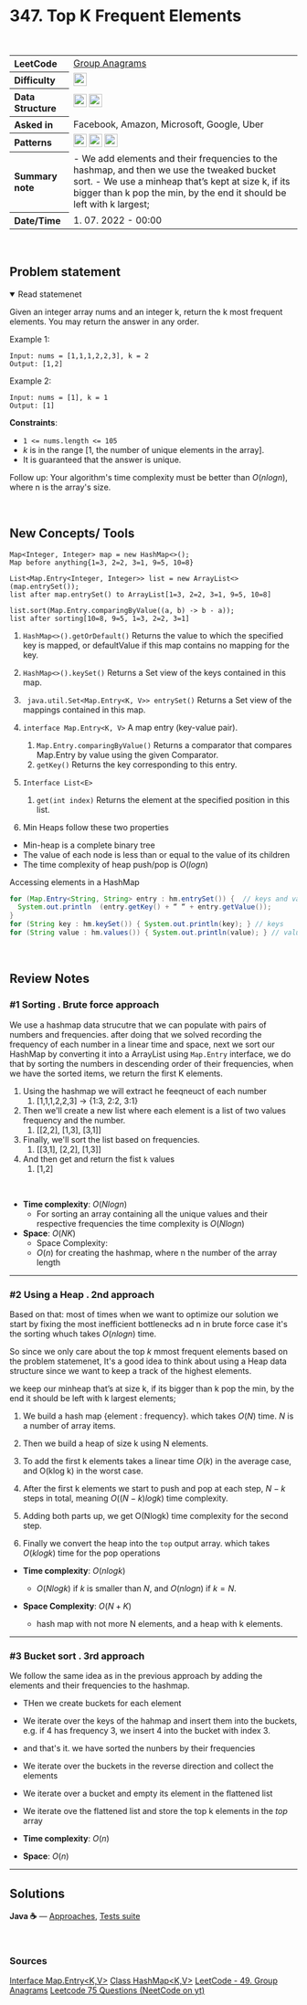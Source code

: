 # 347. Top K Frequent Elements

<br>

<table style="text-align: left;">
  <tr>
    <th>LeetCode</th>
    <td><a href="https://leetcode.com/problems/top-k-frequent-elements/" target="_blank">Group Anagrams</a></td>
  </tr>
  <tr>
    <th>Difficulty</th>
    <td>
    <img src="https://img.shields.io/badge/Medium-ef6c00.svg" height="23"/>
    </td>
  </tr>
  <tr>
    <th>Data Structure</th>
    <td>
    <img src="https://img.shields.io/badge/HashTable-333333.svg" height="23"/>
    <img src="https://img.shields.io/badge/Heap-333333.svg" height="23"/>
    </td>
  </tr>
  <tr>
    <th>Asked in</th>
    <td>
    Facebook, Amazon, Microsoft, Google, Uber
    </td>
  </tr>
  <tr>
    <th>Patterns</th>
    <td>
      <img src="https://img.shields.io/badge/hashtable-69314C.svg" height="23"/>
      <img src="https://img.shields.io/badge/array-69314C.svg" height="23"/>
      <img src="https://img.shields.io/badge/sorting-854D1C.svg" height="23"/>
    </td>
  </tr>

  <tr>
    <th>Summary note</th>
    <td>
    - We add elements and their frequencies to the hashmap, and then we use the tweaked bucket sort. 
    - We use a minheap that’s kept at size k, if its bigger than k pop the min, by the end it should be left with k largest;
    </td>
  </tr>
  
  <tr>
    <th>Date/Time</th>
    <td>
      1.  07. 2022 - 00:00
    </td>
  </tr>


</table>


<br>

## Problem statement
<details open>
   <summary>Read statemenet</summary>

Given an integer array nums and an integer k, return the k most frequent elements. You may return the answer in any order.

 

Example 1:

```
Input: nums = [1,1,1,2,2,3], k = 2
Output: [1,2]
```

Example 2:

```
Input: nums = [1], k = 1
Output: [1]
``` 

**Constraints**:

- `1 <= nums.length <= 105`
- $k$ is in the range [1, the number of unique elements in the array].
- It is guaranteed that the answer is unique.

 

Follow up: Your algorithm's time complexity must be better than $O(n log n)$, where n is the array's size.





</details>

<br>

## New Concepts/ Tools

```
Map<Integer, Integer> map = new HashMap<>();
Map before anything{1=3, 2=2, 3=1, 9=5, 10=8}

List<Map.Entry<Integer, Integer>> list = new ArrayList<>(map.entrySet());
list after map.entrySet() to ArrayList[1=3, 2=2, 3=1, 9=5, 10=8]

list.sort(Map.Entry.comparingByValue((a, b) -> b - a));
list after sorting[10=8, 9=5, 1=3, 2=2, 3=1]
```

1. ```HashMap<>().getOrDefault()``` Returns the value to which the specified key is mapped, or defaultValue if this map contains no mapping for the key.
2. ```HashMap<>().keySet()``` Returns a Set view of the keys contained in this map.
3. ``` java.util.Set<Map.Entry<K, V>> entrySet()``` Returns a Set view of the mappings contained in this map.
4. `interface Map.Entry<K, V>` A map entry (key-value pair).
   1. `Map.Entry.comparingByValue()` Returns a comparator that compares Map.Entry by value using the given Comparator.
   2. `getKey()` Returns the key corresponding to this entry.
5. `Interface List<E>`
   1. `get(int index)` Returns the element at the specified position in this list.

6. Min Heaps follow these two properties
  -  Min-heap is a complete binary tree
  -  The value of each node is less than or equal to the value of its children
  -  The time complexity of heap push/pop is $O(log n)$

Accessing elements in a HashMap

```java
for (Map.Entry<String, String> entry : hm.entrySet()) {  // keys and values
  System.out.println  (entry.getKey() + “ “ + entry.getValue());
}
for (String key : hm.keySet()) { System.out.println(key); } // keys
for (String value : hm.values()) { System.out.println(value); } // values
```

<br>

## Review Notes

### #1 Sorting . Brute force approach

We use a hashmap data strucutre that we can populate with pairs of numbers and frequencies. after doing that we solved recording the frequency of each number in a linear time and space, next we sort our HashMap by converting it into a ArrayList using `Map.Entry` interface, we do that by sorting the numbers in descending order of their frequencies, when we have the sorted items, we return the first K elements.

1. Using the hashmap we will extract he feeqneuct of each number
   1. [1,1,1,2,2,3] -> {1:3, 2:2, 3:1}
2. Then we'll create a new list where each element is a list of two values frequency and the number.
   1. [[2,2], [1,3], [3,1]]
3. Finally, we'll sort the list based on frequencies.
   1. [[3,1], [2,2], [1,3]]
4. And then get and return the fist `k` values
   1. [1,2]

<br>

- **Time complexity**: $O(N log n)$ 
  - For sorting an array containing all the unique values and their respective frequencies the time complexity is $O(Nlog n)$ 
- **Space**: $O(NK)$ 
  - Space Complexity: 
  - $O(n)$ for creating the hashmap, where n the number of the array length

---

### #2 Using a Heap . 2nd approach

Based on that: most of times when we want to optimize our solution we start by fixing the most inefficient bottlenecks ad n in brute force case it's the sorting whuch takes $O(n log n)$ time.

So since we only care about the top $k$ mmost frequent elements based on the problem statemenet, It's a good idea to think about using a Heap data structure since we want to keep a track of the highest elements.


we keep our minheap that’s at size k, if its bigger than k pop the min, by the end it should be left with k largest elements;


1. We build a hash map {element : frequency}. which takes $O(N)$ time. $N$ is a number of array items.

2. Then we build a heap of size k using N elements. 
3. To add the first k elements takes a linear time $O(k)$ in the average case, and O(klog k) in the worst case. 
4. After the first k elements we start to push and pop at each step, $N - k$ steps in total, meaning $O((N−k)logk)$ time complexity. 
5. Adding both parts up, we get O(Nlogk) time complexity for the second step.
6. Finally we convert the heap into the `top` output array. which takes $O(klogk)$ time for the pop operations


- **Time complexity**: $O(n log k)$ 
  - $O(N log k)$ if $k$ is smaller than $N$, and $O(n log n)$ if $k = N$.


- **Space Complexity**: $O(N+K)$ 
  - hash map with not more N elements, and a heap with k elements.


---

### #3 Bucket sort . 3rd approach


We follow the same idea as in the previous approach by adding the elements and their frequencies to the hashmap. 
- THen we create buckets for each element
- We iterate over the keys of the hahmap and insert them into the buckets, e.g. if 4 has frequency 3, we insert 4 into the bucket with index 3.
- and that's it. we have sorted the nunbers by their frequencies
- We iterate over the buckets in the reverse direction and collect the elements
- We iterate over a bucket and empty its element in the flattened list
- We iterate ove the flattened list and store the top k elements in the $top$ array
  
- **Time complexity**: $O(n)$ 

- **Space**: $O(n)$ 


---

## Solutions

**Java ☕** — [Approaches](../../../solutions/src/main/java/xyz/grind/coding/blind75/TopKFrequentElements.java), [Tests suite](../../../solutions/src/test/java/blind75/TopKFrequentElementsTest.java)


<br>


### Sources
[Interface Map.Entry<K,V>](https://docs.oracle.com/javase/8/docs/api/java/util/Map.Entry.html)
[Class HashMap<K,V>](https://docs.oracle.com/javase/8/docs/api/java/util/HashMap.html)
[LeetCode - 49. Group Anagrams](https://leetcode.com/problems/top-k-frequent-elements/)
[Leetcode 75 Questions (NeetCode on yt)](https://docs.google.com/spreadsheets/d/1A2PaQKcdwO_lwxz9bAnxXnIQayCouZP6d-ENrBz_NXc/edit#gid=0)